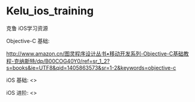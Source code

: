Kelu_ios_training
=================

克鲁 iOS学习资源

Objective-C 基础:

http://www.amazon.cn/图灵程序设计丛书•移动开发系列-Objective-C基础教程-克纳斯特/dp/B00COG40Y0/ref=sr_1_2?s=books&ie=UTF8&qid=1405863573&sr=1-2&keywords=objective-c

iOS 基础:
<<iOS7 Programming Cookbook>>

iOS 进阶:
<<iOS6 by Tutorials>>
